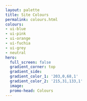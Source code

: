 ```yaml
---
layout: palette
title: Site Colours
permalink: colours.html
colours:
- ui-blue
- ui-pink
- ui-orange
- ui-fuchia
- ui-grey
- neutral
hero:
  full_screen: false
  gradient_corner: top
  gradient_side:
  gradient_color_1: '203,0,68,1'
  gradient_color_2: '215,31,133,1'
  image:
  promo-head: Colours
---
```

